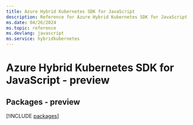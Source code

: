 ```yaml
---
title: Azure Hybrid Kubernetes SDK for JavaScript
description: Reference for Azure Hybrid Kubernetes SDK for JavaScript
ms.date: 04/26/2024
ms.topic: reference
ms.devlang: javascript
ms.service: hybridkubernetes
---
```

# Azure Hybrid Kubernetes SDK for JavaScript - preview
## Packages - preview
[!INCLUDE [packages](hybrid-kubernetes-index.md)]
